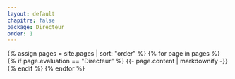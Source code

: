 ```yaml
---
layout: default
chapitre: false
package: Directeur
order: 1
---
```



{% assign pages = site.pages | sort: "order" %}
{% for page in pages %}
  {% if page.evaluation == "Directeur" %}
    {{- page.content | markdownify -}}
  {% endif %}
{% endfor %}
